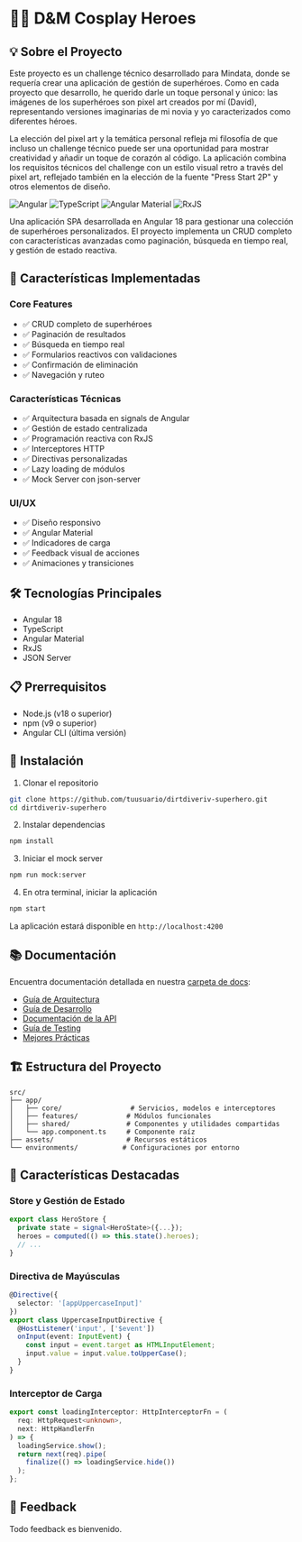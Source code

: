 # 🦸‍♂️ D&M Cosplay Heroes

## 💡 Sobre el Proyecto

Este proyecto es un challenge técnico desarrollado para Mindata, donde se requería crear una aplicación de gestión de superhéroes. Como en cada proyecto que desarrollo, he querido darle un toque personal y único: las imágenes de los superhéroes son pixel art creados por mí (David), representando versiones imaginarias de mi novia y yo caracterizados como diferentes héroes.

La elección del pixel art y la temática personal refleja mi filosofía de que incluso un challenge técnico puede ser una oportunidad para mostrar creatividad y añadir un toque de corazón al código. La aplicación combina los requisitos técnicos del challenge con un estilo visual retro a través del pixel art, reflejado también en la elección de la fuente "Press Start 2P" y otros elementos de diseño.

![Angular](https://img.shields.io/badge/Angular-18-DD0031?style=for-the-badge&logo=angular) 
![TypeScript](https://img.shields.io/badge/TypeScript-007ACC?style=for-the-badge&logo=typescript&logoColor=white)
![Angular Material](https://img.shields.io/badge/Material-18-3f51b5?style=for-the-badge&logo=angular)
![RxJS](https://img.shields.io/badge/RxJS-B7178C?style=for-the-badge&logo=reactivex&logoColor=white)

Una aplicación SPA desarrollada en Angular 18 para gestionar una colección de superhéroes personalizados. El proyecto implementa un CRUD completo con características avanzadas como paginación, búsqueda en tiempo real, y gestión de estado reactiva.

## 🚀 Características Implementadas

### Core Features
- ✅ CRUD completo de superhéroes
- ✅ Paginación de resultados
- ✅ Búsqueda en tiempo real
- ✅ Formularios reactivos con validaciones
- ✅ Confirmación de eliminación
- ✅ Navegación y ruteo

### Características Técnicas
- ✅ Arquitectura basada en signals de Angular
- ✅ Gestión de estado centralizada
- ✅ Programación reactiva con RxJS
- ✅ Interceptores HTTP
- ✅ Directivas personalizadas
- ✅ Lazy loading de módulos
- ✅ Mock Server con json-server

### UI/UX
- ✅ Diseño responsivo
- ✅ Angular Material
- ✅ Indicadores de carga
- ✅ Feedback visual de acciones
- ✅ Animaciones y transiciones

## 🛠️ Tecnologías Principales

- Angular 18
- TypeScript
- Angular Material
- RxJS
- JSON Server

## 📋 Prerrequisitos

- Node.js (v18 o superior)
- npm (v9 o superior)
- Angular CLI (última versión)

## 🔧 Instalación

1. Clonar el repositorio
```bash
git clone https://github.com/tuusuario/dirtdiveriv-superhero.git
cd dirtdiveriv-superhero
```

2. Instalar dependencias
```bash
npm install
```

3. Iniciar el mock server
```bash
npm run mock:server
```

4. En otra terminal, iniciar la aplicación
```bash
npm start
```

La aplicación estará disponible en `http://localhost:4200`

## 📚 Documentación

Encuentra documentación detallada en nuestra [carpeta de docs](./docs):

- [Guía de Arquitectura](.src/docs/ARCHITECTURE.md)
- [Guía de Desarrollo](.src/docs/guides/DEVELOPMENT.md)
- [Documentación de la API](.src/docs/api/SERVICES.md)
- [Guía de Testing](.src/docs/guides/TESTING.md)
- [Mejores Prácticas](.src/docs/development/BEST-PRACTICES.md)

## 🏗️ Estructura del Proyecto

```
src/
├── app/
│   ├── core/                 # Servicios, modelos e interceptores
│   ├── features/            # Módulos funcionales
│   ├── shared/              # Componentes y utilidades compartidas
│   └── app.component.ts     # Componente raíz
├── assets/                  # Recursos estáticos
└── environments/           # Configuraciones por entorno
```

## 🌟 Características Destacadas

### Store y Gestión de Estado
```typescript
export class HeroStore {
  private state = signal<HeroState>({...});
  heroes = computed(() => this.state().heroes);
  // ...
}
```

### Directiva de Mayúsculas
```typescript
@Directive({
  selector: '[appUppercaseInput]'
})
export class UppercaseInputDirective {
  @HostListener('input', ['$event'])
  onInput(event: InputEvent) {
    const input = event.target as HTMLInputElement;
    input.value = input.value.toUpperCase();
  }
}
```

### Interceptor de Carga
```typescript
export const loadingInterceptor: HttpInterceptorFn = (
  req: HttpRequest<unknown>,
  next: HttpHandlerFn
) => {
  loadingService.show();
  return next(req).pipe(
    finalize(() => loadingService.hide())
  );
};
```

## 🤝 Feedback

Todo feedback es bienvenido.
